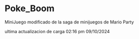 # Poke_Boom
MiniJuego modificado de la saga de minijuegos de Mario Party

ultima actualizacion de carga 02:16 pm 09/10/2024

